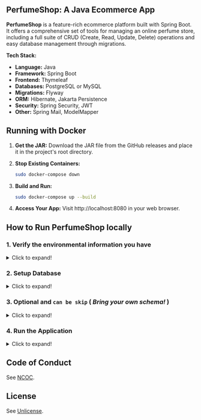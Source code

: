 ## PerfumeShop: A Java Ecommerce App

**PerfumeShop** is a feature-rich ecommerce platform built with Spring Boot. It offers a comprehensive set of tools for managing an online perfume store, including a full suite of CRUD (Create, Read, Update, Delete) operations and easy database management through migrations.

**Tech Stack:**

* **Language:** Java
* **Framework:** Spring Boot
* **Frontend:** Thymeleaf
* **Databases:** PostgreSQL or MySQL
* **Migrations:** Flyway
* **ORM:** Hibernate, Jakarta Persistence
* **Security:** Spring Security, JWT
* **Other:** Spring Mail, ModelMapper



## Running with Docker

1. **Get the JAR:** Download the JAR file from the GitHub releases and place it in the project's root directory.

2. **Stop Existing Containers:**

   ```bash
   sudo docker-compose down
   ```

3. **Build and Run:**

   ```bash
   sudo docker-compose up --build
   ```
4. **Access Your App:** Visit http://localhost:8080 in your web browser.


## How to Run PerfumeShop locally

### 1. Verify the environmental information you have

<details>
<summary>Click to expand!</summary>

### Java

```sh
$ java --version
java 21.0.3 2024-04-16 LTS
Java(TM) SE Runtime Environment (build 21.0.3+7-LTS-152)
Java HotSpot(TM) 64-Bit Server VM (build 21.0.3+7-LTS-152, mixed mode, sharing)
```

### Maven

```sh
$ mvn -v
Apache Maven 3.9.7 (8b094c9513efc1b9ce2d952b3b9c8eaedaf8cbf0)
Maven home: /opt/apache-maven-3.9.7
Java version: 21.0.3, vendor: Oracle Corporation, runtime: /opt/jdk-21.0.3
Default locale: en_US, platform encoding: UTF-8
OS name: "linux", version: "6.1.0-21-amd64", arch: "amd64", family: "unix"
```

### PostgreSQL

```sh
$ psql --version
psql (PostgreSQL) 15.6 (Debian 15.6-0+deb12u1)
```

### System Information

```sh
OS version: Debian GNU/Linux 12 (bookworm)
RAM available: 14Gi (GiB, or gibibytes)
Hard disk: 28G (GiB)
Intel version: Intel(R) Core(TM) i5-8250U CPU @ 1.60GHz
SSD model: Samsung SSD 860 EVO 500GB
```
</details>

### 2. Setup Database

<details>
<summary>Click to expand!</summary>


1. Access the PostgreSQL command line:

    ```sh
    sudo -u postgres psql
    ```

2. Create the `perfume` database:

    ```sql
    CREATE DATABASE perfume;
    ```

3. Create a user:

    ```sql
    CREATE USER haven_app WITH ENCRYPTED PASSWORD '123456789';
    ```

4. Grant privileges on the database:

    ```sql
    GRANT ALL PRIVILEGES ON DATABASE perfume TO haven_app;
    ```

5. Connect to the `teamflow` database:

    ```sh
    \c perfume
    ```

6. Grant privileges on the schema:

    ```sql
    GRANT ALL ON SCHEMA public TO haven_app;
    ```

7. Run the Flyway migration script:

    ```sh
    mvn flyway:migrate -Dflyway.url=jdbc:postgresql://localhost/perfume -Dflyway.user=haven_app -Dflyway.password=123456789
    ```

</details>

### 3. Optional and `can be skip` ( _Bring your own schema!_ )

<details>
<summary>Click to expand!</summary>


If you prefer not to use the `public` schema, you can create a new schema and grant privileges as shown below. Then, skip step 6 in the database setup and continue with step below. Change `perfume_migrations` with schema's name you want.

1. Create a new schema:

    ```sql
    CREATE SCHEMA perfume_migrations;
    ```

2. Grant privileges on the new schema:

    ```sql
    GRANT ALL ON SCHEMA perfume_migrations TO haven_app;
    ```

3. Uncomment the following lines in `application.properties` to use the new schema:

    ```properties
    # spring.datasource.url=jdbc:postgresql://localhost/perfume?currentSchema=perfume_migrations
    # spring.flyway.schemas=perfume_migrations
    # spring.jpa.properties.hibernate.default_schema=perfume_migrations
    ```

4. Run the Flyway migration script (Change `perfume_migrations` with schema's name you want.):

    ```sh
    mvn flyway:migrate -Dflyway.schemas=perfume_migrations -Dflyway.url=jdbc:postgresql://localhost/perfume -Dflyway.user=haven_app -Dflyway.password=123456789
    ```

5. Run the application as described in the next section.

See [StackOverflow Question](https://stackoverflow.com/q/75463561/16768401) for more information on why we need to create separate schemas.

</details>

### 4. Run the Application

<details>
<summary>Click to expand!</summary>

1. Start the application:

    ```sh
    mvn clean spring-boot:run
    ```

2. Open your browser and go to `http://localhost:8080`.

3. Log in with the following credentials:

    - **Email:** admin@gmail.com
    - **Password:** admin

    or

    - **Email:** test123@test.com
    - **Password:** admin
    
    or
    
    - **Email:** ivan123@test.com
    - **Password:** admin

    
</details>


## Code of Conduct

See [NCOC](https://github.com/domgetter/NCoC/blob/master/README.md).

## License

See [Unlicense](https://github.com/IQAndreas/markdown-licenses/blob/master/unlicense.md).


